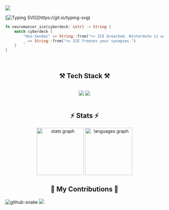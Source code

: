 ###
<img src="https://capsule-render.vercel.app/api?type=waving&height=150&color=9D59D2FF">

[![Typing SVG](https://readme-typing-svg.herokuapp.com?font=&size=25&duration=3000&pause=500&color=9D59D2&center=true&width=435&lines=Hello+there!;I'm+Margo.;'Sky+tuned+to+a+dead+channel')](https://git.io/typing-svg)

```rust
fn neuromancer_ice(cyberdeck: &str) -> String {
    match cyberdeck {
        "Ono-Sendai" => String::from(">> ICE breached. Wintermute is watching..."),
        _ => String::from(">> ICE freezes your synapses.")
    }
}
```
<br/>
<h2 align="center">⚒️ Tech Stack ⚒️</h2>
<br/>
<div align="center">
    <img src="https://skillicons.dev/icons?i=git,github,githubactions,kubernetes,docker,debian" />
    <img src="https://skillicons.dev/icons?i=rust,react,tailwind,cs,dotnet,mysql" /><br>
</div>

<br/>

<h2 align="center">⚡ Stats ⚡</h2>
<div align="center">
  <img src="https://github-readme-stats.vercel.app/api?username=MarcoAlvesa&hide_title=false&hide_rank=false&show_icons=true&include_all_commits=true&count_private=true&disable_animations=false&theme=dracula&locale=en&hide_border=false" height="150" alt="stats graph"  />
  <img src="https://github-readme-stats.vercel.app/api/top-langs?username=MarcoAlvesa&locale=en&hide_title=false&layout=compact&card_width=320&langs_count=5&theme=dracula&hide_border=false" height="150" alt="languages graph"  />
</div>

<h2 align="center">🐍 My Contributions 🐍</h2>

<picture>
  <source media="(prefers-color-scheme: dark)" srcset="https://raw.githubusercontent.com/MarcoAlvesa/MarcoAlvesa/output/github-snake-dark.svg" />
  <source media="(prefers-color-scheme: light)" srcset="https://raw.githubusercontent.com/MarcoAlvesa/MarcoAlvesa/output/github-snake.svg" />
  <img alt="github-snake" src="https://raw.githubusercontent.com/MarcoAlvesa/MarcoAlvesagit/output/github-snake.svg" />
</picture>

<img src="https://capsule-render.vercel.app/api?type=waving&height=150&color=9D59D2FF&section=footer">
